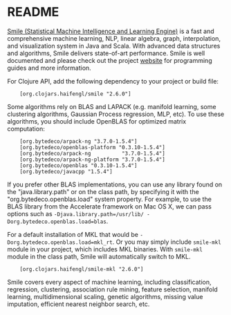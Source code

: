 # README

[Smile (Statistical Machine Intelligence and Learning Engine)](https://haifengl.github.io/)
is a fast and comprehensive machine learning, NLP, linear algebra,
graph, interpolation, and visualization system in Java and Scala.
With advanced data structures and algorithms, Smile delivers
state-of-art performance. Smile is well documented and please
check out the project [website](https://haifengl.github.io/)
for programming guides and more information.

For Clojure API, add the following dependency to your project or build file:
```
    [org.clojars.haifengl/smile "2.6.0"]
```

Some algorithms rely on BLAS and LAPACK (e.g. manifold learning,
some clustering algorithms, Gaussian Process regression, MLP, etc).
To use these algorithms, you should include OpenBLAS for optimized matrix
computation:
```
    [org.bytedeco/arpack-ng "3.7.0-1.5.4"]
    [org.bytedeco/openblas-platform "0.3.10-1.5.4"]
    [org.bytedeco/arpack-ng          "3.7.0-1.5.4"]
    [org.bytedeco/arpack-ng-platform "3.7.0-1.5.4"]
    [org.bytedeco/openblas "0.3.10-1.5.4"]
    [org.bytedeco/javacpp "1.5.4"]
```

If you prefer other BLAS implementations, you can use any library found on
the "java.library.path" or on the class path, by specifying it with the
"org.bytedeco.openblas.load" system property. For example, to use the BLAS
library from the Accelerate framework on Mac OS X, we can pass options such
as `-Djava.library.path=/usr/lib/ -Dorg.bytedeco.openblas.load=blas`.

For a default installation of MKL that would be `-Dorg.bytedeco.openblas.load=mkl_rt`.
Or you may simply include `smile-mkl` module in your project, which includes
MKL binaries. With `smile-mkl` module in the class path, Smile will
automatically switch to MKL.
```
    [org.clojars.haifengl/smile-mkl "2.6.0"]
```

Smile covers every aspect of machine learning, including classification,
regression, clustering, association rule mining, feature selection,
manifold learning, multidimensional scaling, genetic algorithms,
missing value imputation, efficient nearest neighbor search, etc.
